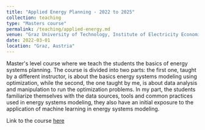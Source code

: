 ```yaml
---
title: "Applied Energy Planning - 2022 to 2025"
collection: teaching
type: "Masters course"
permalink: /teaching/applied-energy.md
venue: "Graz University of Technology, Institute of Electricity Economics and Energy Innovation"
date: 2022-03-01
location: "Graz, Austria"
---
```


Master's level course where we teach the students the basics of energy systems planning. The course is divided into two
parts: the first one, taught by a different instructor, is about the basics energy systems modeling using optimization,
while the second, the one taught by me, is about data analysis and manipulation to run the optimization problems. In my 
part, the students familiarize themselves with the data sources, tools and common practices used in energy systems
modeling, they also have an initial exposure to the application of machine learning in energy systems modeling.

Link to the course [here](https://online.tugraz.at/tug_online/ee/ui/ca2/app/desktop/#/slc.tm.cp/student/courses/525806?$scrollTo=toc_overview)